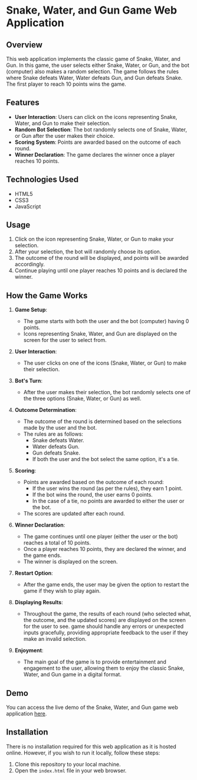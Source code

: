 # Snake, Water, and Gun Game Web Application

## Overview

This web application implements the classic game of Snake, Water, and Gun. In this game, the user selects either Snake, Water, or Gun, and the bot (computer) also makes a random selection. The game follows the rules where Snake defeats Water, Water defeats Gun, and Gun defeats Snake. The first player to reach 10 points wins the game.

## Features

- **User Interaction**: Users can click on the icons representing Snake, Water, and Gun to make their selection.
- **Random Bot Selection**: The bot randomly selects one of Snake, Water, or Gun after the user makes their choice.
- **Scoring System**: Points are awarded based on the outcome of each round.
- **Winner Declaration**: The game declares the winner once a player reaches 10 points.

## Technologies Used

- HTML5
- CSS3
- JavaScript

## Usage

1. Click on the icon representing Snake, Water, or Gun to make your selection.
2. After your selection, the bot will randomly choose its option.
3. The outcome of the round will be displayed, and points will be awarded accordingly.
4. Continue playing until one player reaches 10 points and is declared the winner.

## How the Game Works

1. **Game Setup**:
   - The game starts with both the user and the bot (computer) having 0 points.
   - Icons representing Snake, Water, and Gun are displayed on the screen for the user to select from.

2. **User Interaction**:
   - The user clicks on one of the icons (Snake, Water, or Gun) to make their selection.

3. **Bot's Turn**:
   - After the user makes their selection, the bot randomly selects one of the three options (Snake, Water, or Gun) as well.

4. **Outcome Determination**:
   - The outcome of the round is determined based on the selections made by the user and the bot.
   - The rules are as follows:
     - Snake defeats Water.
     - Water defeats Gun.
     - Gun defeats Snake.
     - If both the user and the bot select the same option, it's a tie.

5. **Scoring**:
   - Points are awarded based on the outcome of each round:
     - If the user wins the round (as per the rules), they earn 1 point.
     - If the bot wins the round, the user earns 0 points.
     - In the case of a tie, no points are awarded to either the user or the bot.
   - The scores are updated after each round.

6. **Winner Declaration**:
   - The game continues until one player (either the user or the bot) reaches a total of 10 points.
   - Once a player reaches 10 points, they are declared the winner, and the game ends.
   - The winner is displayed on the screen.

7. **Restart Option**:
   - After the game ends, the user may be given the option to restart the game if they wish to play again.

8. **Displaying Results**:
   - Throughout the game, the results of each round (who selected what, the outcome, and the updated scores) are displayed on the screen for the user to see.
      game should handle any errors or unexpected inputs gracefully, providing appropriate feedback to the user if they make an invalid selection.

9. **Enjoyment**:
    - The main goal of the game is to provide entertainment and engagement to the user, allowing them to enjoy the classic Snake, Water, and Gun game in a digital format.


## Demo

You can access the live demo of the Snake, Water, and Gun game web application [here](https://snake-water-gun-and-game.netlify.app/).

## Installation

There is no installation required for this web application as it is hosted online. However, if you wish to run it locally, follow these steps:

1. Clone this repository to your local machine.
2. Open the `index.html` file in your web browser.
